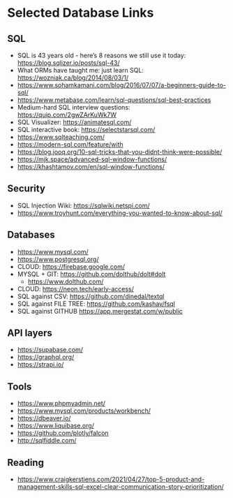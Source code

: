 # Selected Database Links

## SQL
* SQL is 43 years old - here’s 8 reasons we still use it today: https://blog.sqlizer.io/posts/sql-43/
* What ORMs have taught me: just learn SQL: https://wozniak.ca/blog/2014/08/03/1/
* https://www.sohamkamani.com/blog/2016/07/07/a-beginners-guide-to-sql/
* https://www.metabase.com/learn/sql-questions/sql-best-practices
* Medium-hard SQL interview questions: https://quip.com/2gwZArKuWk7W
* SQL Visualizer: https://animatesql.com/
* SQL interactive book: https://selectstarsql.com/
* https://www.sqlteaching.com/
* https://modern-sql.com/feature/with
* https://blog.jooq.org/10-sql-tricks-that-you-didnt-think-were-possible/
* https://mjk.space/advanced-sql-window-functions/
* https://khashtamov.com/en/sql-window-functions/

## Security
* SQL Injection Wiki: https://sqlwiki.netspi.com/
* https://www.troyhunt.com/everything-you-wanted-to-know-about-sql/

## Databases
* https://www.mysql.com/
* https://www.postgresql.org/
* CLOUD: https://firebase.google.com/
* MYSQL + GIT: https://github.com/dolthub/dolt#dolt
  * https://www.dolthub.com/
* CLOUD: https://neon.tech/early-access/
* SQL against CSV: https://github.com/dinedal/textql
* SQL against FILE TREE: https://github.com/kashav/fsql
* SQL against GITHUB https://app.mergestat.com/w/public

## API layers
* https://supabase.com/
* https://graphql.org/
* https://strapi.io/

## Tools
* https://www.phpmyadmin.net/
* https://www.mysql.com/products/workbench/
* https://dbeaver.io/
* https://www.liquibase.org/
* https://github.com/plotly/falcon
* http://sqlfiddle.com/


## Reading
* https://www.craigkerstiens.com/2021/04/27/top-5-product-and-management-skills-sql-excel-clear-communication-story-prioritization/
